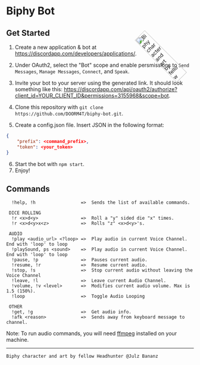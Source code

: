 # Biphy Bot

## Get Started

1. Create a new application & bot at https://discordapp.com/developers/applications/.

2. Under OAuth2, select the "Bot" scope and enable persmissions to `Send Messages`, `Manage Messages`, `Connect`, and `Speak`. 

3. Invite your bot to your server using the generated link. It should look something like this: https://discordapp.com/api/oauth2/authorize?client_id=YOUR_CLIENT_ID&permissions=3155968&scope=bot.

4. Clone this repository with `git clone https://github.com/DOORM4T/biphy-bot.git`.

5. Create a config.json file. Insert JSON in the following format:
```JSON
{
    "prefix": <command_prefix>,
    "token": <your_token>
}
```

6. Start the bot with `npm start`.
7. Enjoy!

## Commands

```
  !help, !h                 =>  Sends the list of available commands.
 
 DICE ROLLING
  !r <x>d<y>                =>  Roll a "y" sided die "x" times. 
  !r <x>d<y>x<z>            =>  Rolls "z" <x>d<y>'s. 
 
 AUDIO
  !play <audio_url> <?loop> =>  Play audio in current Voice Channel. End with 'loop' to loop
  !playSound, ps <sound>    =>  Play audio in current Voice Channel. End with 'loop' to loop
  !pause, !p                =>  Pauses current audio.
  !resume, !r               =>  Resume current audio.
  !stop, !s                 =>  Stop current audio without leaving the Voice Channel
  !leave, !l                =>  Leave current Audio Channel.
  !volume, !v <level>       =>  Modifies current audio volume. Max is 1.5 (150%).
  !loop                     =>  Toggle Audio Looping
 
 OTHER
  !get, !g                  =>  Get audio info. 
  !afk <reason>             =>  Sends away from keyboard message to channel.
```
Note: To run audio commands, you will need [ffmpeg](https://ffmpeg.zeranoe.com/builds/) installed on your machine. 


<img id="biphy" alt="Biphy character and art by fellow Headhunter @Julz Bananz" src="https://cdn.discordapp.com/attachments/588918874272038932/613085069824884899/Biphy.png" width=200 style="width:20%;position: absolute;top:0;right:-60px;transform:rotate(-45deg)">
<hr>

`Biphy character and art by fellow Headhunter @Julz Bananz`

